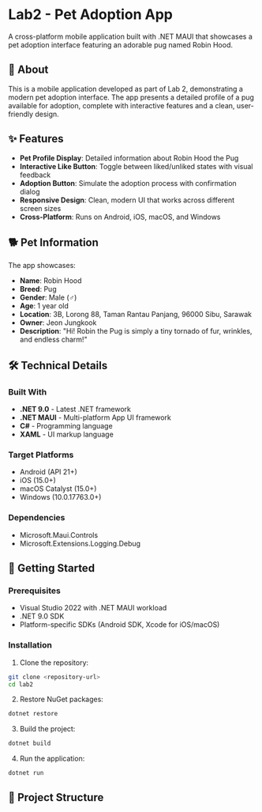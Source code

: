 # Lab2 - Pet Adoption App

A cross-platform mobile application built with .NET MAUI that showcases a pet adoption interface featuring an adorable pug named Robin Hood.

## 📱 About

This is a mobile application developed as part of Lab 2, demonstrating a modern pet adoption interface. The app presents a detailed profile of a pug available for adoption, complete with interactive features and a clean, user-friendly design.

## ✨ Features

- **Pet Profile Display**: Detailed information about Robin Hood the Pug
- **Interactive Like Button**: Toggle between liked/unliked states with visual feedback
- **Adoption Button**: Simulate the adoption process with confirmation dialog
- **Responsive Design**: Clean, modern UI that works across different screen sizes
- **Cross-Platform**: Runs on Android, iOS, macOS, and Windows

## 🐕 Pet Information

The app showcases:
- **Name**: Robin Hood
- **Breed**: Pug
- **Gender**: Male (♂)
- **Age**: 1 year old
- **Location**: 3B, Lorong 88, Taman Rantau Panjang, 96000 Sibu, Sarawak
- **Owner**: Jeon Jungkook
- **Description**: "Hi! Robin the Pug is simply a tiny tornado of fur, wrinkles, and endless charm!"

## 🛠️ Technical Details

### Built With
- **.NET 9.0** - Latest .NET framework
- **.NET MAUI** - Multi-platform App UI framework
- **C#** - Programming language
- **XAML** - UI markup language

### Target Platforms
- Android (API 21+)
- iOS (15.0+)
- macOS Catalyst (15.0+)
- Windows (10.0.17763.0+)

### Dependencies
- Microsoft.Maui.Controls
- Microsoft.Extensions.Logging.Debug

## 🚀 Getting Started

### Prerequisites
- Visual Studio 2022 with .NET MAUI workload
- .NET 9.0 SDK
- Platform-specific SDKs (Android SDK, Xcode for iOS/macOS)

### Installation

1. Clone the repository:
```bash
git clone <repository-url>
cd lab2
```

2. Restore NuGet packages:
```bash
dotnet restore
```

3. Build the project:
```bash
dotnet build
```

4. Run the application:
```bash
dotnet run
```

## 📁 Project Structure
